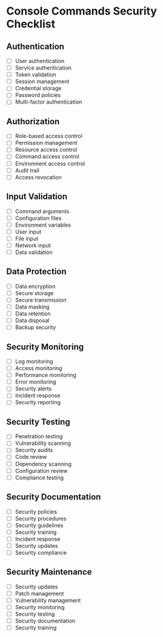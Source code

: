 # Console Commands Security Checklist

## Authentication
- [ ] User authentication
- [ ] Service authentication
- [ ] Token validation
- [ ] Session management
- [ ] Credential storage
- [ ] Password policies
- [ ] Multi-factor authentication

## Authorization
- [ ] Role-based access control
- [ ] Permission management
- [ ] Resource access control
- [ ] Command access control
- [ ] Environment access control
- [ ] Audit trail
- [ ] Access revocation

## Input Validation
- [ ] Command arguments
- [ ] Configuration files
- [ ] Environment variables
- [ ] User input
- [ ] File input
- [ ] Network input
- [ ] Data validation

## Data Protection
- [ ] Data encryption
- [ ] Secure storage
- [ ] Secure transmission
- [ ] Data masking
- [ ] Data retention
- [ ] Data disposal
- [ ] Backup security

## Security Monitoring
- [ ] Log monitoring
- [ ] Access monitoring
- [ ] Performance monitoring
- [ ] Error monitoring
- [ ] Security alerts
- [ ] Incident response
- [ ] Security reporting

## Security Testing
- [ ] Penetration testing
- [ ] Vulnerability scanning
- [ ] Security audits
- [ ] Code review
- [ ] Dependency scanning
- [ ] Configuration review
- [ ] Compliance testing

## Security Documentation
- [ ] Security policies
- [ ] Security procedures
- [ ] Security guidelines
- [ ] Security training
- [ ] Incident response
- [ ] Security updates
- [ ] Security compliance

## Security Maintenance
- [ ] Security updates
- [ ] Patch management
- [ ] Vulnerability management
- [ ] Security monitoring
- [ ] Security testing
- [ ] Security documentation
- [ ] Security training 